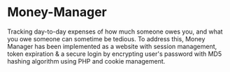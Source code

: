 # Money-Manager
Tracking day-to-day expenses of how much someone owes you, and what you owe someone can sometime be tedious. To address this, Money Manager has been implemented as a website with session management, token expiration & a secure login by encrypting user's password with MD5 hashing algorithm using PHP and cookie management.
